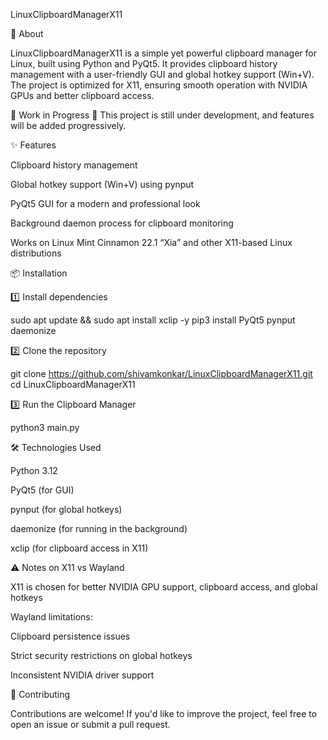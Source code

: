 LinuxClipboardManagerX11

📌 About

LinuxClipboardManagerX11 is a simple yet powerful clipboard manager for Linux, built using Python and PyQt5. It provides clipboard history management with a user-friendly GUI and global hotkey support (Win+V). The project is optimized for X11, ensuring smooth operation with NVIDIA GPUs and better clipboard access.

🚧 Work in Progress 🚧
This project is still under development, and features will be added progressively.

✨ Features

Clipboard history management

Global hotkey support (Win+V) using pynput

PyQt5 GUI for a modern and professional look

Background daemon process for clipboard monitoring

Works on Linux Mint Cinnamon 22.1 “Xia” and other X11-based Linux distributions

📦 Installation

1️⃣ Install dependencies

sudo apt update && sudo apt install xclip -y
pip3 install PyQt5 pynput daemonize

2️⃣ Clone the repository

git clone https://github.com/shivamkonkar/LinuxClipboardManagerX11.git
cd LinuxClipboardManagerX11

3️⃣ Run the Clipboard Manager

python3 main.py

🛠️ Technologies Used

Python 3.12

PyQt5 (for GUI)

pynput (for global hotkeys)

daemonize (for running in the background)

xclip (for clipboard access in X11)

⚠️ Notes on X11 vs Wayland

X11 is chosen for better NVIDIA GPU support, clipboard access, and global hotkeys

Wayland limitations:

Clipboard persistence issues

Strict security restrictions on global hotkeys

Inconsistent NVIDIA driver support

🤝 Contributing

Contributions are welcome! If you'd like to improve the project, feel free to open an issue or submit a pull request.
